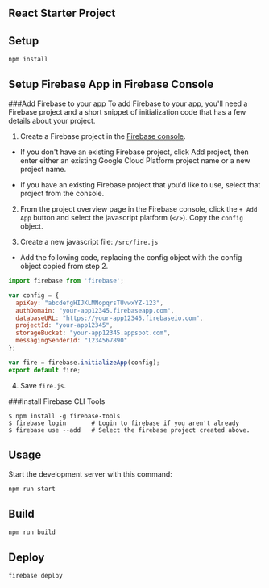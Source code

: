 React Starter Project
---

Setup
---

```
npm install
```

Setup Firebase App in Firebase Console
---

###Add Firebase to your app
To add Firebase to your app, you'll need a Firebase project and a short snippet of initialization code that has a few details about your project.

1. Create a Firebase project in the [Firebase console](https://console.firebase.google.com/).

 * If you don't have an existing Firebase project, click Add project, then enter either an existing Google Cloud Platform project name or a new project name.
 
 * If you have an existing Firebase project that you'd like to use, select that project from the console.

2. From the project overview page in the Firebase console, click the `+ Add App` button and select the javascript platform (`</>`). Copy the `config` object.

3. Create a new javascript file: `/src/fire.js`

 * Add the following code, replacing the config object with the config object copied from step 2.

```javascript
import firebase from 'firebase';

var config = {
  apiKey: "abcdefgHIJKLMNopqrsTUvwxYZ-123",
  authDomain: "your-app12345.firebaseapp.com",
  databaseURL: "https://your-app12345.firebaseio.com",
  projectId: "your-app12345",
  storageBucket: "your-app12345.appspot.com",
  messagingSenderId: "1234567890"
};

var fire = firebase.initializeApp(config);
export default fire;
```

4. Save `fire.js`.

###Install Firebase CLI Tools

```
$ npm install -g firebase-tools
$ firebase login       # Login to firebase if you aren't already
$ firebase use --add   # Select the firebase project created above.
```

Usage
---

Start the development server with this command:

```
npm run start
```

Build
---

```
npm run build
```

Deploy
---

```
firebase deploy
```
